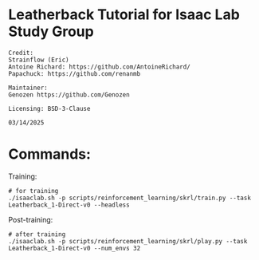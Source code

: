 # Leatherback Tutorial for Isaac Lab Study Group
```
Credit: 
Strainflow (Eric)
Antoine Richard: https://github.com/AntoineRichard/
Papachuck: https://github.com/renanmb

Maintainer:
Genozen https://github.com/Genozen

Licensing: BSD-3-Clause

03/14/2025
```


# Commands:
Training:
```
# for training
./isaaclab.sh -p scripts/reinforcement_learning/skrl/train.py --task Leatherback_1-Direct-v0 --headless
```
Post-training:
```
# after training
./isaaclab.sh -p scripts/reinforcement_learning/skrl/play.py --task Leatherback_1-Direct-v0 --num_envs 32
```
